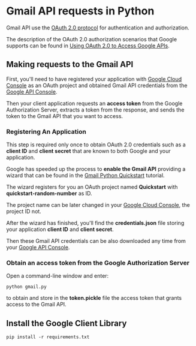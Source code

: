 # Gmail API requests in Python

Gmail API use the [OAuth 2.0 protocol](http://tools.ietf.org/html/rfc6749)
for authentication and authorization.

The description of the OAuth 2.0 authorization scenarios that Google supports
can be found in [Using OAuth 2.0 to Access Google APIs](
https://developers.google.com/identity/protocols/OAuth2).


## Making requests to the Gmail API

First, you'll need to have registered your application with
[Google Cloud Console](https://console.cloud.google.com/iam-admin/iam)
as an OAuth project and obtained Gmail API credentials from the
[Google API Console](https://console.cloud.google.com/apis/dashboard).

Then your client application requests an **access token** from the
Google Authorization Server, extracts a token from the response,
and sends the token to the Gmail API that you want to access.


### Registering An Application

This step is required only once to obtain OAuth 2.0 credentials such as
a **client ID** and **client secret** that are known to both Google
and your application.

Google has speeded up the process to **enable the Gmail API** providing a wizard
that can be found in the [Gmail Python Quickstart](
https://developers.google.com/gmail/api/quickstart/python) tutorial.

The wizard registers for you an OAuth project named **Quickstart** with
**quickstart-random-number** as ID.

The project name can be later changed in your
[Google Cloud Console](https://console.cloud.google.com/iam-admin/iam),
the project ID not.

After the wizard has finished, you'll find the **credentials.json** file
storing your application **client ID** and **client secret**.

Then these Gmail API credentials can be also downloaded any time from your
[Google API Console](https://console.cloud.google.com/apis/dashboard).


### Obtain an access token from the Google Authorization Server

Open a command-line window and enter:
```
python gmail.py
```
to obtain and store in the **token.pickle** file the access token
that grants access to the Gmail API.


## Install the Google Client Library

```
pip install -r requirements.txt
```
